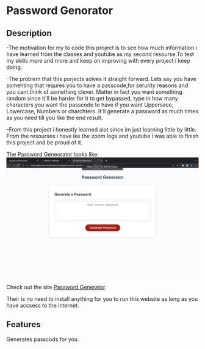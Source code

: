 # Password Genorator 
## Description

-The motivation for my to code this project is to see how much information i have learned from the classes and youtube as my second resourse.To test my skills more and more and keep on improving with every project i keep doing.

-The problem that this porjects solves it straight forward. Lets say you have somehting that requres you to have a passcode,for serurity reasons and you cant think of something clever. Matter in fact you want something random since it'll be harder for it to get bypassed, type in how many characters you want the passcode to have if you want Uppersace, Lowercase, Numbers or charchters. It'll generate a password as much times as you need till you like the end result.

-From this project i honestly learned alot since im just learning little by little. From the resourses i have ike the zoom logs and youtube i was able to finish this project and be proud of it.

The Password Geneorator looks like:
![Alt text](Screenshot%202023-05-25%20at%208.32.57%20PM.png)

Check out the site [Password Generator](file:///Users/alfonsotorresgonzalez/Desktop/bootcamp-class/Fonzo-Password-Generator/index.html).

Their is  no need to install anything for you to run this website as long as you have accsess to the internet.

## Features
Generates passcods for you.

